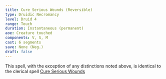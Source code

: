 ```yaml
---
title: Cure Serious Wounds (Reversible)
type: Druidic Necromancy
level: Druid 4
range: Touch
duration: Instantaneous (permanent)
aoe: Creature touched
components: V, S, M
cast: 6 segments
save: None (Neg.)
draft: false
---
```


This spell, with the exception of any distinctions noted above, is identical to the clerical spell [Cure Serious Wounds](/srd/spells/cleric/cure-serious-wounds)
